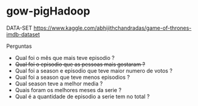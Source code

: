 # gow-pigHadoop

DATA-SET
https://www.kaggle.com/abhijithchandradas/game-of-thrones-imdb-dataset

Perguntas
* Qual foi o mês que mais teve episodio ?
* <s>Qual foi o episodio que as pessoas mais gostaram ?</s>
* Qual foi a season e episodio que teve maior numero de votos ?
* Qual foi a season  que teve menos episodios ?
* Qual season teve a melhor media ?
* Quais foram os melhores meses da serie ? 
* Qual é a quantidade de episodio a serie tem no total ?
